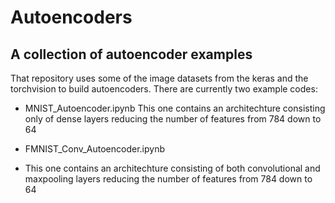# Autoencoders
## A collection of autoencoder examples

That repository uses some of the image datasets from the keras and the torchvision to build autoencoders. There are currently two example codes:

* MNIST_Autoencoder.ipynb
This one contains an architechture consisting only of dense layers reducing the number of features from 784 down to 64

* FMNIST_Conv_Autoencoder.ipynb
* This one contains an architechture consisting of both convolutional and maxpooling layers reducing the number of features from 784 down to 64
